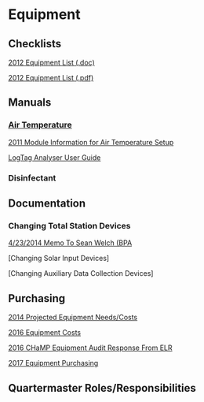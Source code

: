 # Equipment

## Checklists
[2012 Equipment List (.doc)](https://www.dropbox.com/s/h35gygpsct2h8nw/2012_EquipmentList.docx?dl=0)

[2012 Equipment List (.pdf)](https://www.dropbox.com/s/6mmm3vefjminzxf/2012_EquipmentList.pdf?dl=0)

## Manuals
### [Air Temperature](https://www.dropbox.com/sh/pl91vm7sjy1uri8/AAA80qCg-KAeU54_ZoRqSLsEa?dl=0)

[2011 Module Information for Air Temperature Setup](https://www.dropbox.com/s/0b5f8e2q4zl2hkx/Air%20Temp%20Module%20Material.docx?dl=0)

[LogTag Analyser User Guide](https://www.dropbox.com/s/pv2ahju585wzois/logtag_analyser_userguide.pdf?dl=0)

### Disinfectant




## Documentation


### Changing Total Station Devices
[4/23/2014 Memo To Sean Welch (BPA](https://www.dropbox.com/s/363l1e6z19pu231/TS_230414_Memo.docx?dl=0)

[Changing Solar Input Devices]

[Changing Auxiliary Data Collection Devices]

## Purchasing
[2014 Projected Equipment Needs/Costs](https://www.dropbox.com/s/iz6z1clasa4ojnr/Projected_EquipmentNeedsList2014.xlsx?dl=0)

[2016 Equipment Costs](https://www.dropbox.com/s/xhjcgpo99691ezv/Copy%20of%20GovDocQM_Equipment16.xlsx?dl=0)

[2016 CHaMP Equipment Audit Response From ELR](https://www.dropbox.com/s/20c8vzta7x7xdr9/ELR%20CHaMP%20Gear%20Audit%20Response%20FY16.pdf?dl=0)

[2017 Equipment Purchasing](https://www.dropbox.com/s/3u3r9yfmgt01duh/EquipmentPurchasing2017.xlsx?dl=0)



## Quartermaster Roles/Responsibilities
